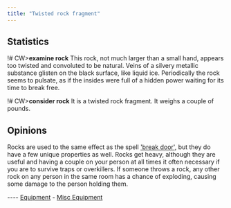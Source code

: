 ```yaml
---
title: "Twisted rock fragment"
---
```


## Statistics

!# CW\>**examine rock**
This rock, not much larger than a small hand, appears too twisted and
convoluted to be natural. Veins of a silvery metallic substance glisten
on
the black surface, like liquid ice. Periodically the rock seems to
pulsate,
as if the insides were full of a hidden power waiting for its time to
break
free.

!# CW\>**consider rock**
It is a twisted rock fragment.
It weighs a couple of pounds.

## Opinions

Rocks are used to the same effect as the spell ['break
door'](Break_Door "wikilink"), but they do have a few unique properties
as well. Rocks get heavy, although they are useful and having a couple
on your person at all times it often necessary if you are to survive
traps or overkillers. If someone throws a rock, any other rock on any
person in the same room has a chance of exploding, causing some damage
to the person holding them.


---- [Equipment](Equipment "wikilink") - [Misc
Equipment](Miscelaneous_equipment "wikilink")